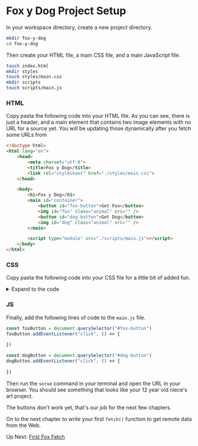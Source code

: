 # Fox y Dog Project Setup

In your workspace directory, create a new project directory.

```sh
mkdir fox-y-dog
cd fox-y-dog
```

Then create your HTML file, a main CSS file, and a main JavaScript file.

```sh
touch index.html
mkdir styles
touch styles/main.css
mkdir scripts
touch scripts/main.js
```

### HTML

Copy pasta the following code into your HTML file. As you can see, there is just a header, and a main element that contains two image elements with no URL for a source yet. You will be updating those dynamically after you fetch some URLs from

```html
<!doctype html>
<html lang="en">
    <head>
        <meta charset="utf-8">
        <title>Fox y Dog</title>
        <link rel="stylesheet" href="./styles/main.css">
    </head>

    <body>
        <h1>Fox y Dog</h1>
        <main id="container">
            <button id="fox-button">Get Fox</button>
            <img id="fox" class="animal" src="" />
            <button id="dog-button">Get Dog</button>
            <img id="dog" class="animal" src="" />
        </main>

        <script type="module" src="./scripts/main.js"></script>
    </body>
</html>
```

### CSS

Copy pasta the following code into your CSS file for a little bit of added fun.

<details>
    <summary>Expand to the code</summary>

```css
/* Cute Fox y dog Styles */

/* Import a playful font */
@import url("https://fonts.googleapis.com/css2?family=Fredoka+One&family=Nunito:wght@400;700&display=swap");

/* Base styles and reset */
* {
  margin: 0;
  padding: 0;
  box-sizing: border-box;
}

body {
  font-family: "Nunito", sans-serif;
  background-color: #fef6ff;
  color: #5a4364;
  text-align: center;
  padding: 2rem;
  min-height: 100vh;
  background-image: radial-gradient(#fcc2ff 1px, transparent 1px);
  background-size: 20px 20px;
}

h1 {
  font-family: "Fredoka One", cursive;
  font-size: 3.5rem;
  color: #ff6b99;
  text-shadow: 3px 3px 0px #c2e7ff;
  margin-bottom: 2rem;
  letter-spacing: 2px;
}

/* Main container styling */
#container {
  background-color: #ffffff;
  max-width: 800px;
  margin: 0 auto;
  padding: 2rem;
  border-radius: 24px;
  box-shadow: 0 10px 25px rgba(205, 141, 255, 0.2);
  display: grid;
  grid-template-columns: 1fr 1fr;
  gap: 2rem;
  position: relative;
  border: 3px dashed #a5d7ff;
}

#container::before {
  content: "";
  position: absolute;
  top: -15px;
  left: 50%;
  transform: translateX(-50%);
  width: 90%;
  height: 30px;
  background-color: #ffd6e0;
  border-radius: 50%;
  z-index: -1;
}

/* Button styling */
button {
  font-family: "Fredoka One", cursive;
  font-size: 1.2rem;
  padding: 0.8rem 1.5rem;
  background-color: #a5d7ff;
  color: #5a4364;
  border: none;
  border-radius: 50px;
  cursor: pointer;
  transition: all 0.3s ease;
  box-shadow: 0 5px 0 #79b8ff;
  position: relative;
  margin-bottom: 1.5rem;
}

button:hover {
  transform: translateY(-3px);
  box-shadow: 0 8px 0 #79b8ff;
  background-color: #c2e7ff;
}

button:active {
  transform: translateY(2px);
  box-shadow: 0 3px 0 #79b8ff;
}

#fox-button {
  background-color: #ffb347;
  box-shadow: 0 5px 0 #e69420;
}

#fox-button:hover {
  background-color: #ffc47e;
  box-shadow: 0 8px 0 #e69420;
}

#fox-button:active {
  box-shadow: 0 3px 0 #e69420;
}

#dog-button {
  background-color: #c2a6fc;
  box-shadow: 0 5px 0 #a788e0;
}

#dog-button:hover {
  background-color: #d4c2ff;
  box-shadow: 0 8px 0 #a788e0;
}

#dog-button:active {
  box-shadow: 0 3px 0 #a788e0;
}

/* Image styling */
.animal {
  width: 100%;
  height: 250px;
  object-fit: cover;
  border-radius: 16px;
  box-shadow: 0 5px 15px rgba(0, 0, 0, 0.1);
  transition: all 0.3s ease;
  border: 4px solid #ffffff;
  outline: 2px dashed #ffd6e0;
  outline-offset: 3px;
}

#fox {
  background-color: #ffe8d1;
}

#dog {
  background-color: #f1e8ff;
}

.animal:hover {
  transform: scale(1.03);
  box-shadow: 0 8px 20px rgba(0, 0, 0, 0.15);
}

/* Responsive adjustments */
@media (max-width: 768px) {
  h1 {
    font-size: 2.5rem;
  }

  #container {
    grid-template-columns: 1fr;
    padding: 1.5rem;
  }

  button {
    font-size: 1rem;
    padding: 0.7rem 1.2rem;
  }
}

/* Fun animations for when images load */
@keyframes pop {
  0% {
    transform: scale(0.8);
    opacity: 0;
  }
  70% {
    transform: scale(1.1);
  }
  100% {
    transform: scale(1);
    opacity: 1;
  }
}

.animal:not([src=""]) {
  animation: pop 0.5s ease-out;
}
```
</details>

### JS

Finally, add the following lines of code to the `main.js` file.

```js
const foxButton = document.querySelector("#fox-button")
foxButton.addEventListener("click", () => {
  
})

const dogButton = document.querySelector("#dog-button")
dogButton.addEventListener("click", () => {
  
})
```

Then run the `serve` command in your terminal and open the URL in your browser. You should see something that looks like your 12 year old niece's art project. 

The buttons don't work yet, that's our job for the next few chapters.

On to the next chapter to write your first `fetch()` function to get remote data from the Web.

Up Next: [First Fox Fetch](./FD_INTRO_TO_FETCH.md)